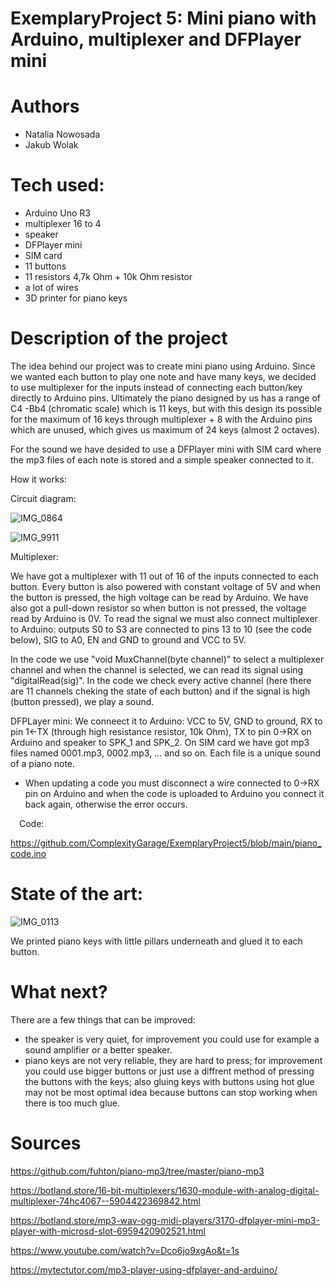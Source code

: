 # ExemplaryProject 5: Mini piano with Arduino, multiplexer and DFPlayer mini
# Authors 
- Natalia Nowosada
- Jakub Wolak
  
# Tech used:
- Arduino Uno R3
- multiplexer 16 to 4
- speaker
- DFPlayer mini
- SIM card
- 11 buttons
- 11 resistors 4,7k Ohm + 10k Ohm resistor
- a lot of wires
- 3D printer for piano keys
# Description of the project 
The idea behind our project was to create mini piano using Arduino. Since we wanted each button to play one note and have many keys, we decided to use multiplexer for the inputs instead of connecting each button/key directly to Arduino pins. Ultimately the piano designed by us has a range of C4 -Bb4 (chromatic scale) which is 11 keys, but with this design its possible for the maximum of 16 keys through multiplexer + 8 with the Arduino pins which are unused, which gives us maximum of 24 keys (almost 2 octaves). 

For the sound we have desided to use a DFPlayer mini with SIM card where the mp3 files of each note is stored and a simple speaker connected to it.

How it works:

Circuit diagram: 

![IMG_0864](https://github.com/ComplexityGarage/ExemplaryProject5/assets/125824728/317f2261-d7fe-4e53-8da5-028def02ff8d)


![IMG_9911](https://github.com/ComplexityGarage/ExemplaryProject5/assets/125824728/3e5b594a-a21f-42d0-b860-1ae94c460d25)

Multiplexer:

We have got a multiplexer with 11 out of 16 of the inputs connected to each button. Every button is also powered with constant voltage of 5V and when the button is pressed, the high voltage can be read by Arduino. We have also got a pull-down resistor so when button is not pressed, the voltage read by Arduino is 0V. 
To read the signal we must also connect multiplexer to Arduino: outputs S0 to S3 are connected to pins 13 to 10 (see the code below), SIG to A0, EN and GND to ground and VCC to 5V.

In the code we use "void MuxChannel(byte channel)" to select a multiplexer channel and when the channel is selected, we can read its signal using "digitalRead(sig)". In the code we check every active channel (here there are 11 channels cheking the state of each button) and if the signal is high (button pressed), we play a sound.

DFPLayer mini:
We conneect it to Arduino: VCC to 5V, GND to ground, RX to pin 1<-TX (through high resistance resistor, 10k Ohm), TX to pin 0->RX on Arduino and speaker to SPK_1 and SPK_2.
On SIM card we have got mp3 files named 0001.mp3, 0002.mp3, ... and so on. Each file is a unique sound of a piano note. 
* When updating a code you must disconnect a wire connected to 0->RX pin on Arduino and when the code is uploaded to Arduino you connect it back again, otherwise the error occurs.

&emsp;Code:

https://github.com/ComplexityGarage/ExemplaryProject5/blob/main/piano_code.ino

# State of the art:
![IMG_0113](https://github.com/ComplexityGarage/ExemplaryProject5/assets/125824728/831e3ea5-9e71-43f5-909c-10d0fc86135e)

We printed piano keys with little pillars underneath and glued it to each button.

# What next?
There are a few things that can be improved:
- the speaker is very quiet, for improvement you could use for example a sound amplifier or a better speaker.
- piano keys are not very reliable, they are hard to press; for improvement you could use bigger buttons or just use a diffrent method of pressing the buttons with the keys; also gluing keys with buttons using hot glue may not be most optimal idea because buttons can stop working when there is too much glue.
# Sources 
https://github.com/fuhton/piano-mp3/tree/master/piano-mp3

https://botland.store/16-bit-multiplexers/1630-module-with-analog-digital-multiplexer-74hc4067--5904422369842.html

https://botland.store/mp3-wav-ogg-midi-players/3170-dfplayer-mini-mp3-player-with-microsd-slot-6959420902521.html

https://www.youtube.com/watch?v=Dco6jo9xgAo&t=1s

https://mytectutor.com/mp3-player-using-dfplayer-and-arduino/





